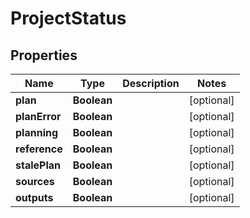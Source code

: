 

# ProjectStatus


## Properties

| Name | Type | Description | Notes |
|------------ | ------------- | ------------- | -------------|
|**plan** | **Boolean** |  |  [optional] |
|**planError** | **Boolean** |  |  [optional] |
|**planning** | **Boolean** |  |  [optional] |
|**reference** | **Boolean** |  |  [optional] |
|**stalePlan** | **Boolean** |  |  [optional] |
|**sources** | **Boolean** |  |  [optional] |
|**outputs** | **Boolean** |  |  [optional] |



